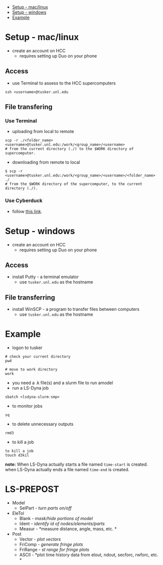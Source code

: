 * [Setup - mac/linux](https://github.com/K1-ZR/practice-lsdyna#setup---maclinux)  
* [Setup - windows](https://github.com/K1-ZR/practice-lsdyna#setup---windows)  
* [Example](https://github.com/K1-ZR/practice-lsdyna#example)  

# Setup - mac/linux
* create an account on HCC
    * requires setting up Duo on your phone
## Access
* use Terminal to assess to the HCC supercomputers
```shell
ssh <username>@tusker.unl.edu
```
## File transfering
### Use Terminal
* uploading from local to remote
```shell
scp -r ./<folder_name> <username>@tusker.unl.edu:/work/<group_name>/<username>
# from the current directory (./) to the $WORK directory of supercomputer.
``` 
* downloading from remote to local
```shell
$ scp -r <username>@tusker.unl.edu:/work/<group_name>/<username>/<folder_name> ./
# from the $WORK directory of the supercomputer, to the current directory (./).
```
### Use Cyberduck
* follow [this link](https://hcc-docs.unl.edu/pages/viewpage.action?pageId=2851290).
# Setup - windows
* create an account on HCC
    * requires setting up Duo on your phone
## Access
* install Putty - a terminal emulator
    * use `tusker.unl.edu` as the hostname
## File transferring
* install WinSCP - a program to transfer files between computers
    * use `tusker.unl.edu` as the hostname
# Example
* logon to tusker
```shell
# check your current directory
pwd

# move to work directory
work
```
* you need a .k file(s) and a slurm file to run amodel
* run a LS-Dyna job
```shell
sbatch <lsdyna-slurm-smp>
```
* to monitor jobs
```shell
sq
```
* to delete unnecessary outputs
```shell 
rmd3
```
* to kill a job
```shell
to kill a job 
touch d3kil
```
**note:** When LS-Dyna actually starts a file named `time-start` is created.  
          when LS-Dyna actually ends a file named `time-end` is created.  
# LS-PREPOST
* Model
   * SelPart - *turn parts on/off*
* EleTol
   * Blank - *mask/hide portions of model*
   * Ident - *identify id of nodes/elements/parts*
   * Measur - *measure distance, angle, mass, etc. *
* Post
   * Vector - *plot vectors*
   * FriComp - *generate fringe plots*
   * FriRange - *st range for fringe plots*
   * ASCII - *plot time history data from elout, ndout, secforc, rwforc, etc. *
